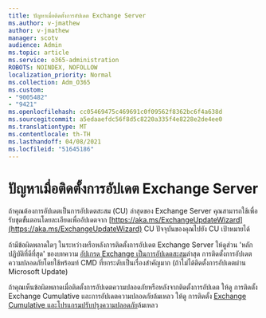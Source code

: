 ```yaml
---
title: ปัญหาเมื่อติดตั้งการอัปเดต Exchange Server
ms.author: v-jmathew
author: v-jmathew
manager: scotv
audience: Admin
ms.topic: article
ms.service: o365-administration
ROBOTS: NOINDEX, NOFOLLOW
localization_priority: Normal
ms.collection: Adm_O365
ms.custom:
- "9005482"
- "9421"
ms.openlocfilehash: cc05469475c469691c0f09562f8362bc6f4a638d
ms.sourcegitcommit: a5edaaefdc56f8d5c8220a335f4e8228e2de4ee0
ms.translationtype: MT
ms.contentlocale: th-TH
ms.lasthandoff: 04/08/2021
ms.locfileid: "51645186"
---
```

# <a name="issues-when-installing-exchange-server-updates"></a>ปัญหาเมื่อติดตั้งการอัปเดต Exchange Server

ถ้าคุณต้องการอัปเดตเป็นการอัปเดตสะสม (CU) ล่าสุดของ Exchange Server คุณสามารถใช้เพื่อรับชุดขั้นตอนโดยละเอียดเพื่ออัปเดตจาก [https://aka.ms/ExchangeUpdateWizard](https://aka.ms/ExchangeUpdateWizard) CU ปัจจุบันของคุณไปยัง CU เป้าหมายได้

ถ้ามีข้อผิดพลาดใดๆ ในระหว่างหรือหลังการติดตั้งการอัปเดต Exchange Server ให้ดูส่วน 'หลักปฏิบัติที่ดีที่สุด' ของบทความ [อัปเกรด Exchange เป็นการอัปเดตสะสม](https://docs.microsoft.com/Exchange/plan-and-deploy/install-cumulative-updates)ล่าสุด การติดตั้งการอัปเดตความปลอดภัยโดยใช้พร้อมท์ CMD ที่ยกระดับเป็นเรื่องสําคัญมาก (ถ้าไม่ได้ติดตั้งการอัปเดตผ่าน Microsoft Update)

ถ้าคุณเห็นข้อผิดพลาดเมื่อติดตั้งการอัปเดตความปลอดภัยหรือหลังจากติดตั้งการอัปเดต ให้ดู การติดตั้ง Exchange Cumulative และการอัปเดตความปลอดภัยล้มเหลว ให้ดู การติดตั้ง [Exchange Cumulative และโปรแกรมปรับปรุงความปลอดภัย](https://aka.ms/exupdatefaq)ล้มเหลว
